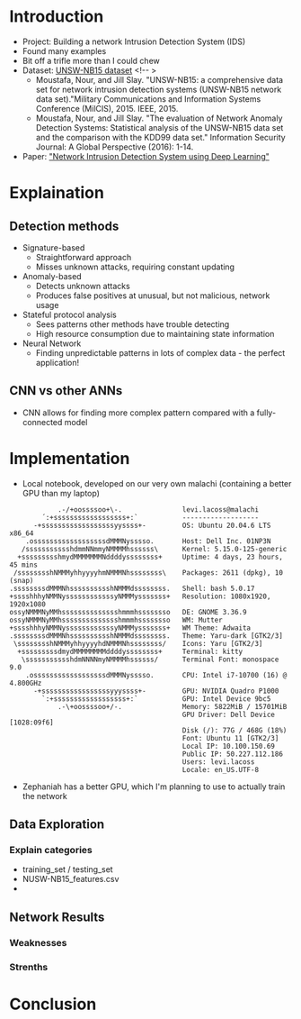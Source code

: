 # Introduction <!-- 1 min -->
- Project: Building a network Intrusion Detection System (IDS) <!-- what is an IDS-->
- Found many examples <!-- see kaggle, google, etc. Machine learning is industry standard for IDS systems -->
- Bit off a trifle more than I could chew
- Dataset: [UNSW-NB15 dataset](https://research.unsw.edu.au/projects/unsw-nb15-dataset) <!-- >
    - Moustafa, Nour, and Jill Slay. "UNSW-NB15: a comprehensive data set for network intrusion detection systems (UNSW-NB15 network data set)."Military Communications and Information Systems Conference (MilCIS), 2015. IEEE, 2015.
    - Moustafa, Nour, and Jill Slay. "The evaluation of Network Anomaly Detection Systems: Statistical analysis of the UNSW-NB15 data set and the comparison with the KDD99 data set." Information Security Journal: A Global Perspective (2016): 1-14.
- Paper: ["Network Intrusion Detection System using Deep Learning"](https://doi.org/10.1016/j.procs.2021.05.025) <!-- Goes through the steps of creating an ANN for IDS purposes -->
# Explaination <!-- 2 min -->
## Detection methods
- Signature-based
    - Straightforward approach
    - Misses unknown attacks, requiring constant updating
- Anomaly-based 
    - Detects unknown attacks
    - Produces false positives at unusual, but not malicious, network usage
- Stateful protocol analysis
    - Sees patterns other methods have trouble detecting
    - High resource consumption due to maintaining state information
- Neural Network 
    - Finding unpredictable patterns in lots of complex data - the perfect application!
## CNN vs other ANNs
- CNN allows for finding more complex pattern compared with a fully-connected model
# Implementation <!-- 2-3 min -->
- Local notebook, developed on our very own malachi (containing a better GPU than my laptop)
```
            .-/+oossssoo+\-.               levi.lacoss@malachi 
        ´:+ssssssssssssssssss+:`           ------------------- 
      -+ssssssssssssssssssyyssss+-         OS: Ubuntu 20.04.6 LTS x86_64 
    .ossssssssssssssssssdMMMNysssso.       Host: Dell Inc. 01NP3N 
   /ssssssssssshdmmNNmmyNMMMMhssssss\      Kernel: 5.15.0-125-generic 
  +ssssssssshmydMMMMMMMNddddyssssssss+     Uptime: 4 days, 23 hours, 45 mins 
 /sssssssshNMMMyhhyyyyhmNMMMNhssssssss\    Packages: 2611 (dpkg), 10 (snap) 
.ssssssssdMMMNhsssssssssshNMMMdssssssss.   Shell: bash 5.0.17 
+sssshhhyNMMNyssssssssssssyNMMMysssssss+   Resolution: 1080x1920, 1920x1080 
ossyNMMMNyMMhsssssssssssssshmmmhssssssso   DE: GNOME 3.36.9 
ossyNMMMNyMMhsssssssssssssshmmmhssssssso   WM: Mutter 
+sssshhhyNMMNyssssssssssssyNMMMysssssss+   WM Theme: Adwaita 
.ssssssssdMMMNhsssssssssshNMMMdssssssss.   Theme: Yaru-dark [GTK2/3] 
 \sssssssshNMMMyhhyyyyhdNMMMNhssssssss/    Icons: Yaru [GTK2/3] 
  +sssssssssdmydMMMMMMMMddddyssssssss+     Terminal: kitty 
   \ssssssssssshdmNNNNmyNMMMMhssssss/      Terminal Font: monospace 9.0 
    .ossssssssssssssssssdMMMNysssso.       CPU: Intel i7-10700 (16) @ 4.800GHz 
      -+sssssssssssssssssyyyssss+-         GPU: NVIDIA Quadro P1000
        `:+ssssssssssssssssss+:`           GPU: Intel Device 9bc5 
            .-\+oossssoo+/-.               Memory: 5822MiB / 15701MiB 
                                           GPU Driver: Dell Device [1028:09f6] 
                                           Disk (/): 77G / 468G (18%) 
                                           Font: Ubuntu 11 [GTK2/3] 
                                           Local IP: 10.100.150.69 
                                           Public IP: 50.227.112.186 
                                           Users: levi.lacoss 
                                           Locale: en_US.UTF-8
```
- Zephaniah has a better GPU, which I'm planning to use to actually train the network
## Data Exploration
### Explain categories
- training_set / testing_set
- NUSW-NB15_features.csv <!-- Extremely annoying -->
- 
## Network Results
### Weaknesses
### Strenths
# Conclusion <!-- 1 min -->